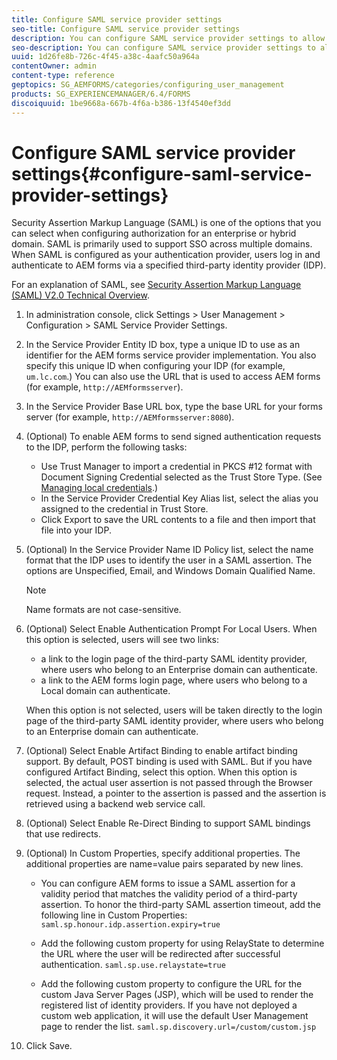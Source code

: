 ```yaml
---
title: Configure SAML service provider settings
seo-title: Configure SAML service provider settings
description: You can configure SAML service provider settings to allow users to login and authenticate to AEM forms via a specified third-party identity provider (IDP).
seo-description: You can configure SAML service provider settings to allow users to login and authenticate to AEM forms via a specified third-party identity provider (IDP).
uuid: 1d26fe8b-726c-4f45-a38c-4aafc50a964a
contentOwner: admin
content-type: reference
geptopics: SG_AEMFORMS/categories/configuring_user_management
products: SG_EXPERIENCEMANAGER/6.4/FORMS
discoiquuid: 1be9668a-667b-4f6a-b386-13f4540ef3dd
---
```


# Configure SAML service provider settings{#configure-saml-service-provider-settings}

Security Assertion Markup Language (SAML) is one of the options that you can select when configuring authorization for an enterprise or hybrid domain. SAML is primarily used to support SSO across multiple domains. When SAML is configured as your authentication provider, users log in and authenticate to AEM forms via a specified third-party identity provider (IDP).

For an explanation of SAML, see [Security Assertion Markup Language (SAML) V2.0 Technical Overview](http://www.oasis-open.org/committees/download.php/20645/sstc-saml-tech-overview-2%200-draft-10.pdf).

1. In administration console, click Settings &gt; User Management &gt; Configuration &gt; SAML Service Provider Settings.
1. In the Service Provider Entity ID box, type a unique ID to use as an identifier for the AEM forms service provider implementation. You also specify this unique ID when configuring your IDP (for example, `um.lc.com`.) You can also use the URL that is used to access AEM forms (for example, `http://AEMformsserver`).
1. In the Service Provider Base URL box, type the base URL for your forms server (for example, `http://AEMformsserver:8080`).
1. (Optional) To enable AEM forms to send signed authentication requests to the IDP, perform the following tasks:

    * Use Trust Manager to import a credential in PKCS #12 format with Document Signing Credential selected as the Trust Store Type. (See [Managing local credentials](../../../forms/using/admin-help/local-credentials.md#managing-local-credentials).)
    * In the Service Provider Credential Key Alias list, select the alias you assigned to the credential in Trust Store.
    * Click Export to save the URL contents to a file and then import that file into your IDP.

1. (Optional) In the Service Provider Name ID Policy list, select the name format that the IDP uses to identify the user in a SAML assertion. The options are Unspecified, Email, and Windows Domain Qualified Name.

   >[!NOTE]
   >
   >Name formats are not case-sensitive.

1. (Optional) Select Enable Authentication Prompt For Local Users. When this option is selected, users will see two links:

    * a link to the login page of the third-party SAML identity provider, where users who belong to an Enterprise domain can authenticate.
    * a link to the AEM forms login page, where users who belong to a Local domain can authenticate.

   When this option is not selected, users will be taken directly to the login page of the third-party SAML identity provider, where users who belong to an Enterprise domain can authenticate.

1. (Optional) Select Enable Artifact Binding to enable artifact binding support. By default, POST binding is used with SAML. But if you have configured Artifact Binding, select this option. When this option is selected, the actual user assertion is not passed through the Browser request. Instead, a pointer to the assertion is passed and the assertion is retrieved using a backend web service call.
1. (Optional) Select Enable Re-Direct Binding to support SAML bindings that use redirects. 
1. (Optional) In Custom Properties, specify additional properties. The additional properties are name=value pairs separated by new lines.

    * You can configure AEM forms to issue a SAML assertion for a validity period that matches the validity period of a third-party assertion. To honor the third-party SAML assertion timeout, add the following line in Custom Properties:
      `saml.sp.honour.idp.assertion.expiry=true`
    
    * Add the following custom property for using RelayState to determine the URL where the user will be redirected after successful authentication.
      `saml.sp.use.relaystate=true`
    
    * Add the following custom property to configure the URL for the custom Java Server Pages (JSP), which will be used to render the registered list of identity providers. If you have not deployed a custom web application, it will use the default User Management page to render the list. `saml.sp.discovery.url=/custom/custom.jsp`

1. Click Save.

